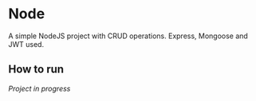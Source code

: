 # Node

A simple NodeJS project with CRUD operations.
Express, Mongoose and JWT used.

## How to run

_Project in progress_
